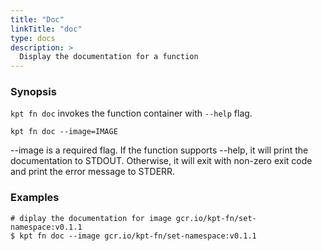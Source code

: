 ```yaml
---
title: "Doc"
linkTitle: "doc"
type: docs
description: >
  Display the documentation for a function
---
```


<!--mdtogo:Short
    Display the documentation for a function
-->

### Synopsis

<!--mdtogo:Long-->

`kpt fn doc` invokes the function container with `--help` flag.

```
kpt fn doc --image=IMAGE
```

--image is a required flag. If the function supports --help, it will print the
documentation to STDOUT. Otherwise, it will exit with non-zero exit code and
print the error message to STDERR.

<!--mdtogo-->

### Examples

<!--mdtogo:Examples-->

```shell
# diplay the documentation for image gcr.io/kpt-fn/set-namespace:v0.1.1
$ kpt fn doc --image gcr.io/kpt-fn/set-namespace:v0.1.1
```

<!--mdtogo-->
